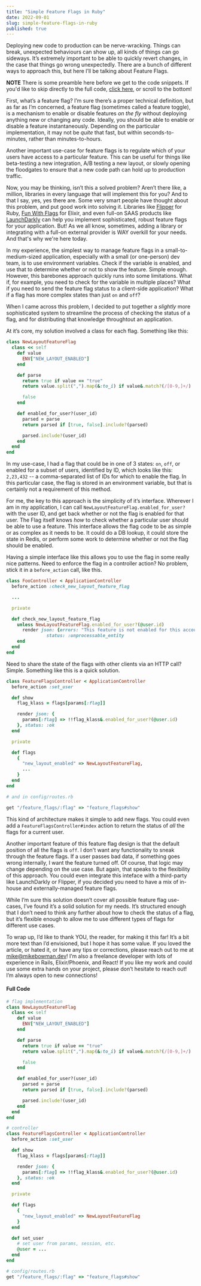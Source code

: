 ```yaml
---
title: "Simple Feature Flags in Ruby"
date: 2022-09-01
slug: simple-feature-flags-in-ruby
published: true
---
```


Deploying new code to production can be nerve-wracking. Things can break,
unexpected behaviours can show up, all kinds of things can go sideways. It’s
extremely important to be able to quickly revert changes, in the case that
things go wrong unexpectedly. There are a bunch of different ways to approach
this, but here I’ll be talking about Feature Flags.

<!-- endexcerpt -->

**NOTE** There is some preamble here before we get to the code snippets. If
you'd like to skip directly to the full code, [click here](#full-code), or
scroll to the bottom!

First, what’s a feature flag? I’m sure there’s a proper technical definition,
but as far as I’m concerned, a feature flag (sometimes called a feature toggle),
is a mechanism to enable or disable features *on the fly* without deploying
anything new or changing any code. Ideally, you should be able to enable or
disable a feature instantaneously. Depending on the particular implementation,
it may not be *quite* that fast, but within seconds-to-minutes, rather than
minutes-to-hours.

Another important use-case for feature flags is to regulate which of your users
have access to a particular feature. This can be useful for things like
beta-testing a new integration, A/B testing a new layout, or slowly opening the
floodgates to ensure that a new code path can hold up to production traffic.

Now, you may be thinking, isn’t this a solved problem? Aren’t there like, a
million, libraries in every language that will implement this for you? And to
that I say, yes, yes there are. Some very smart people have thought about this
problem, and put good work into solving it. Libraries like
[Flipper](https://github.com/jnunemaker/flipper) for Ruby, [Fun With
Flags](https://github.com/tompave/fun_with_flags) for Elixir, and even full-on
SAAS products like [LaunchDarkly](https://launchdarkly.com/) can help you
implement sophisticated, robust feature flags for your application. But! As we
all know, sometimes, adding a library or integrating with a full-on external
provider is WAY overkill for your needs. And that's why we're here today.

In my experience, the simplest way to manage feature flags in a
small-to-medium-sized application, especially with a small (or one-person) dev
team, is to use environment variables. Check if the variable is enabled, and use
that to determine whether or not to show the feature. Simple enough. However,
this barebones approach quickly runs into some limitations. What if, for
example, you need to check for the variable in multiple places? What if you need
to send the feature flag status to a client-side application? What if a flag has
more complex states than just `on` and `off`?

When I came across this problem, I decided to put together a *slightly* more
sophisticated system to streamline the process of checking the status of a flag,
and for distributing that knowledge throughtout an application.

At it’s core, my solution involved a class for each flag. Something like this:

```ruby
class NewLayoutFeatureFlag
  class << self
    def value
      ENV["NEW_LAYOUT_ENABLED"]
    end

    def parse
      return true if value == "true"
      return value.split(",").map(&:to_i) if value&.match?(/[0-9,]+/)

      false
    end

    def enabled_for_user?(user_id)
      parsed = parse
      return parsed if [true, false].include?(parsed)

      parsed.include?(user_id)
    end
  end
end

```

In my use-case, I had a flag that could be in one of 3 states: `on`, `off`, or
enabled for a subset of users, identified by ID, which looks like this:
`2,23,432` -- a comma-separated list of IDs for which to enable the flag. In
this particular case, the flag is stored in an environment variable, but that is
certainly not a requirement of this method.

For me, the key to this approach is the simplicity of it’s interface. Wherever I
am in my application, I can call `NewLayoutFeatureFlag.enabled_for_user?` with
the user ID, and get back whether or not the flag is enabled for that user. The
Flag itself knows *how* to check whether a particular user should be able to use
a feature. This interface allows the flag code to be as simple or as complex as
it needs to be. It could do a DB lookup, it could store the state in Redis, or
perform some work to determine whether or not the flag should be enabled.

Having a simple interface like this allows you to use the flag in some really
nice patterns. Need to enforce the flag in a controller action? No problem,
stick it in a `before_action` call, like this.

```ruby
class FooController < ApplicationController
  before_action :check_new_layout_feature_flag

  ...

  private

  def check_new_layout_feature_flag
    unless NewLayoutFeatureFlag.enabled_for_user?(@user.id)
      render json: {errors: "This feature is not enabled for this account"},
               status: :unprocessable_entity
    end
  end
end
```

Need to share the state of the flags with other clients via an HTTP call?
Simple. Something like this is a quick solution.

```ruby
class FeatureFlagsController < ApplicationController
  before_action :set_user

  def show
    flag_klass = flags[params[:flag]]

    render json: {
      params[:flag] => !!flag_klass&.enabled_for_user?(@user.id)
    }, status: :ok
  end

  private

  def flags
    {
      "new_layout_enabled" => NewLayoutFeatureFlag,
      ...
    }
  end
end

# and in config/routes.rb

get "/feature_flags/:flag" => "feature_flags#show"
```

This kind of architecture makes it simple to add new flags. You could even add a
`FeatureFlagsController#index` action to return the status of *all* the flags
for a current user.

Another important feature of this feature flag design is that the default
position of all the flags is `off`. I don't want any functionality to sneak
through the feature flags. If a user passes bad data, if something goes wrong
internally, I want the feature turned off. Of course, that logic may change
depending on the use case. But again, that speaks to the flexibility of this
approach. You could even integrate this inteface with a third-party like
LaunchDarkly or Flipper, if you decided you need to have a mix of in-house and
externally-managed feature flags.

While I’m sure this solution doesn’t cover all possible feature flag use-cases,
I’ve found it’s a solid solution for my needs. It’s structured enough that I
don’t need to think any further about how to check the status of a flag, but
it’s flexible enough to allow me to use different types of flags for different
use cases.

To wrap up, I’d like to thank YOU, the reader, for making it this far! It’s a
bit more text than I’d envisioned, but I hope it has some value. If you loved
the article, or hated it, or have any tips or corrections, please reach out to
me at mike@mikebowman.dev! I’m also a freelance developer with lots of
experience in Rails, Elixir/Phoenix, and React! If you like my work and could
use some extra hands on your project, please don’t hesitate to reach out! I’m
always open to new connections!

#### Full Code

```ruby
# flag implementation
class NewLayoutFeatureFlag
  class << self
    def value
      ENV["NEW_LAYOUT_ENABLED"]
    end

    def parse
      return true if value == "true"
      return value.split(",").map(&:to_i) if value&.match?(/[0-9,]+/)

      false
    end

    def enabled_for_user?(user_id)
      parsed = parse
      return parsed if [true, false].include?(parsed)

      parsed.include?(user_id)
    end
  end
end

# controller
class FeatureFlagsController < ApplicationController
  before_action :set_user

  def show
    flag_klass = flags[params[:flag]]

    render json: {
      params[:flag] => !!flag_klass&.enabled_for_user?(@user.id)
    }, status: :ok
  end

  private

  def flags
    {
      "new_layout_enabled" => NewLayoutFeatureFlag
    }
  end

  def set_user
    # set user from params, session, etc.
    @user = ...
  end
end

# config/routes.rb
get "/feature_flags/:flag" => "feature_flags#show"
```
